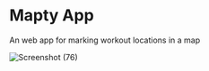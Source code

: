# Mapty App
 An web app for marking workout locations in a map
 
![Screenshot (76)](https://github.com/sktanvirikbal/Mapty-App/assets/76867083/ea12b337-447b-4ea0-8764-c2b262436e60)
